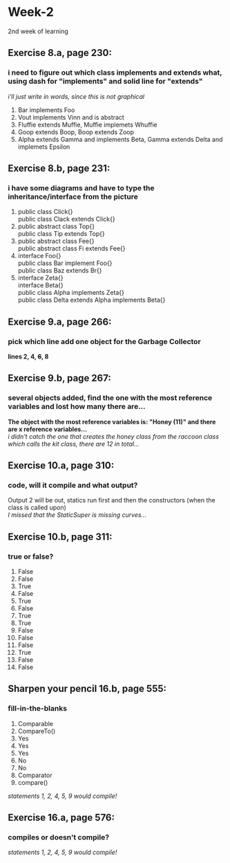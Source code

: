 # Week-2
2nd week of learning

## Exercise 8.a, page 230:
### i need to figure out which class implements and extends what, using dash for "implements" and solid line for "extends"
*i'll just write in words, since this is not graphical* 

1. Bar implements Foo 
2. Vout implements Vinn and is abstract
3. Fluffie extends Muffie, Muffie implemets Whuffie 
4. Goop extends Boop, Boop extends Zoop
5. Alpha extends Gamma and implements Beta, Gamma extends Delta and implemets Epsilon

## Exercise 8.b, page 231:
### i have some diagrams and have to type the inheritance/interface from the picture

1. public class Click{}  
   public  class Clack extends Click{}
2. public abstract class Top{}  
   public class Tip extends Top{}
3. public abstract class Fee{}  
   public abstract class Fi extends Fee{} 
4. interface Foo{}  
   public class Bar implement Foo{}  
   public class Baz extends Br{} 
5. interface Zeta{}  
   interface Beta{}  
   public class Alpha implements Zeta{}  
   public class Delta extends Alpha implements Beta{}

## Exercise 9.a, page 266:
### pick which line add one object for the Garbage Collector

**lines 2, 4, ~~6~~, 8**

## Exercise 9.b, page 267:
### several objects added, find the one with the most reference variables and lost how many there are...

**The object with the most reference variables is: "Honey (11)" and there are x reference variables...**  
*i didn't catch the one that creates the honey class from the raccoon class which calls the kit class, there are 12 in total...*

## Exercise 10.a, page 310:
### code, will it compile and what output?

Output 2 will be out, statics run first and then the constructors (when the class is called upon)  
*I missed that the StaticSuper is missing curves...*

## Exercise 10.b, page 311:
### true or false?

1. False
2. False
3. True
4. False
5. True
6. False
7. True
8. True
9. False
10. False
11. False
12. True
13. False
14. False

## Sharpen your pencil 16.b, page 555:
### fill-in-the-blanks

1. Comparable
2. CompareTo()
3. Yes
4. Yes
5. Yes
6. No
7. No
8. Comparator
9. compare()

*statements 1, 2, 4, 5, 9 would compile!*

## Exercise 16.a, page 576:
### compiles or doesn't compile?

*statements 1, 2, 4, 5, 9 would compile!*
   